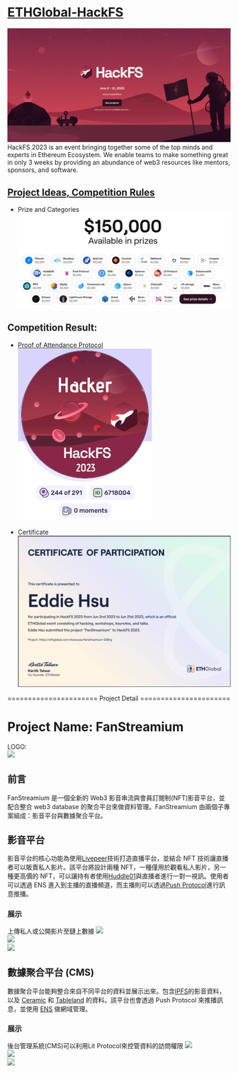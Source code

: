 # [ETHGlobal-HackFS](https://ethglobal.com/events/hackfs2023)
![](https://github.com/D50000/EthGlobal-HackFS2023-FanStreamium/blob/main/assets/hackFS.jpg)  
HackFS 2023 is an event bringing together some of the top minds and experts in Ethereum Ecosystem. We enable teams to make something great in only 3 weeks by providing an abundance of web3 resources like mentors, sponsors, and software.

## [Project Ideas, Competition Rules](https://ethglobal.com/events/hackfs2023/prizes)
- Prize and Categories  
![](https://github.com/D50000/EthGlobal-HackFS2023-FanStreamium/blob/main/assets/prizes.jpg)

## Competition Result:
- [Proof of Attendance Protocol](https://collectors.poap.xyz/scan/0xc8601255383d5ccdcfae9bc42f837fd57e300812)  
  ![](https://github.com/D50000/EthGlobal-HackFS2023-FanStreamium/blob/main/assets/poap.jpg)

- Certificate  
  ![](https://github.com/D50000/EthGlobal-HackFS2023-FanStreamium/blob/main/assets/certificate.jpg)

  
====================== Project Detail ======================  
# Project Name: FanStreamium

LOGO:  
![](https://github.com/UranusLin/FanStreamium/blob/main/assets/logo.jpg)

## 前言

FanStreamium 是一個全新的 Web3 影音串流與會員訂閱制(NFT)影音平台，並配合整合 web3 database 的聚合平台來做資料管理。FanStreamium 由兩個子專案組成：影音平台與數據聚合平台。

## 影音平台

影音平台的核心功能為使用[Livepeer](https://docs.livepeer.org/)技術打造直播平台，並結合 NFT 技術讓直播者可以販賣私人影片。該平台將設計兩種 NFT，一種僅用於觀看私人影片，另一種更高價的 NFT，可以讓持有者使用[Huddle01](https://www.huddle01.com/)與直播者進行一對一視訊。使用者可以透過 ENS 進入到主播的直播頻道，而主播則可以透過[Push Protocol](https://push.org/)進行訊息推播。

### 展示

上傳私人或公開影片至鏈上數據
![](https://github.com/UranusLin/FanStreamium/blob/main/assets/demo1.jpg)  
![](https://github.com/UranusLin/FanStreamium/blob/main/assets/demo2.jpg)  
![](https://github.com/UranusLin/FanStreamium/blob/main/assets/demo3.jpg)

## 數據聚合平台 (CMS)

數據聚合平台能夠整合來自不同平台的資料並展示出來。包含[IPFS](https://ipfs.tech/)的影音資料，以及 [Ceramic](https://ceramic.network/) 和 [Tableland](https://tableland.xyz/) 的資料。該平台也會透過 Push Protocol 來推播訊息，並使用 [ENS](https://ens.domains/) 做網域管理。

### 展示

後台管理系統(CMS)可以利用Lit Protocol來控管資料的訪問權限
![](https://github.com/UranusLin/FanStreamium/blob/main/assets/demo4.jpg)  
![](https://github.com/UranusLin/FanStreamium/blob/main/assets/demo5.jpg)  
![](https://github.com/UranusLin/FanStreamium/blob/main/assets/demo6.jpg)
